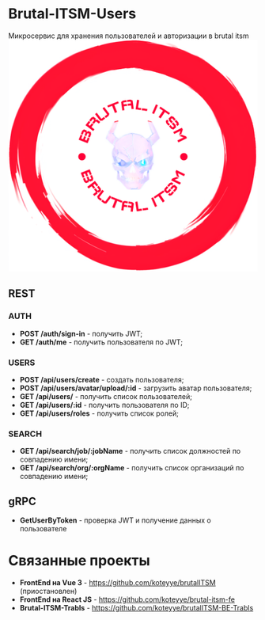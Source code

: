 # Brutal-ITSM-Users
Микросервис для хранения пользователей и авторизации в brutal itsm
[![logo](https://github.com/koteyye/brutal-itsm-fe/blob/master/public/logoend.png?raw=true "logo")](https://github.com/koteyye/brutal-itsm-fe/blob/master/public/logoend.png?raw=true "logo")
## REST
### AUTH
- **POST /auth/sign-in**  - получить JWT;
- **GET /auth/me** - получить пользователя по JWT;

### USERS
- **POST /api/users/create**  - создать пользователя;
- **POST /api/users/avatar/upload/:id** - загрузить аватар пользователя;
- **GET /api/users/**   - получить список пользователей;
- **GET /api/users/:id**  - получить пользователя по ID;
- **GET /api/users/roles** - получить список ролей;

### SEARCH
- **GET /api/search/job/:jobName** - получить список должностей по совпадению имени;
- **GET /api/search/org/:orgName** - получить список организаций по совпадению имени;

## gRPC
- **GetUserByToken** - проверка JWT и получение данных о пользователе


# Связанные проекты
- **FrontEnd на Vue 3** - https://github.com/koteyye/brutalITSM (приостановлен)
- **FrontEnd на React JS** - https://github.com/koteyye/brutal-itsm-fe
- **Brutal-ITSM-Trabls** - https://github.com/koteyye/brutalITSM-BE-Trabls